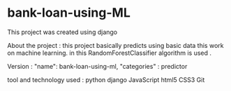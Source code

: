 # bank-loan-using-ML
This project was created using django


About the project :
this project basically predicts using  basic data
this work on machine learning.
in this RandomForestClassifier algorithm is used .

Version :
"name": bank-loan-using-ml,
"categories" : predictor

tool and technology used :
 python
 django
 JavaScript
 html5
 CSS3
 Git
 
